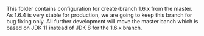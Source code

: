 This folder contains configuration for create-branch 1.6.x from the master. As 1.6.4 is very stable for production, we are going to keep this branch for bug fixing only. All further development will move the master banch which is based on JDK 11 instead of JDK 8 for the 1.6.x branch.

